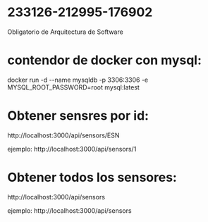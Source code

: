 # 233126-212995-176902
Obligatorio de Arquitectura de Software

# contendor de docker con mysql:
docker run -d --name mysqldb -p 3306:3306 -e MYSQL_ROOT_PASSWORD=root mysql:latest

# Obtener sensres por id:
http://localhost:3000/api/sensors/ESN

ejemplo: http://localhost:3000/api/sensors/1

# Obtener todos los sensores:
http://localhost:3000/api/sensors

ejemplo: http://localhost:3000/api/sensors